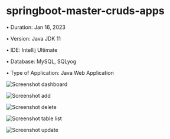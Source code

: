 # springboot-master-cruds-apps

• Duration: Jan 16, 2023

• Version: Java JDK 11

• IDE: Intellij Ultimate

• Database: MySQL, SQLyog

• Type of Application: Java Web Application

![Screenshot dashboard](https://user-images.githubusercontent.com/55613764/212635842-ea0798b6-b14a-4d55-8dd0-e051cbdff3d3.png)

![Screenshot add](https://user-images.githubusercontent.com/55613764/212635835-e73fb640-91eb-4549-946e-9a81f9745db1.png)

![Screenshot delete](https://user-images.githubusercontent.com/55613764/212635849-0666e93f-2ad1-4a28-8afe-247c8a2231b0.png)

![Screenshot table list](https://user-images.githubusercontent.com/55613764/212635853-97a0c461-8a8b-43ac-8f33-9c4b9a8cb286.png)

![Screenshot update](https://user-images.githubusercontent.com/55613764/212635858-e57387f2-126f-4b93-8094-b496861abab5.png)

